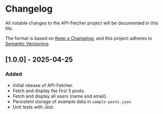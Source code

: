 # Changelog
All notable changes to the API-Fetcher project will be documented in this file.

The format is based on [Keep a Changelog](https://keepachangelog.com/en/1.0.0/),
and this project adheres to [Semantic Versioning](https://semver.org/spec/v2.0.0.html).

## [1.0.0] - 2025-04-25
### Added
- Initial release of API-Fetcher.
- Fetch and display the first 5 posts.
- Fetch and display all users (name and email).
- Persistent storage of example data in `sample-posts.json`.
- Unit tests with Jest.
